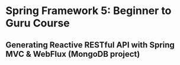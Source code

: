 # Spring Framework 5: Beginner to Guru Course
## Generating **Reactive** RESTful API with Spring MVC & **WebFlux** (MongoDB project)

